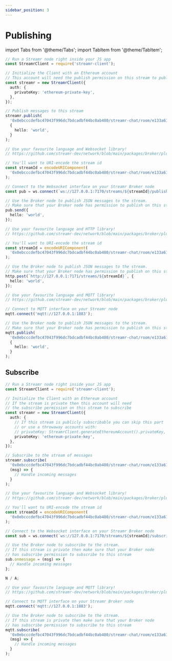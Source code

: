 ```yaml
---
sidebar_position: 3
---
```


# Publishing

import Tabs from '@theme/Tabs';
import TabItem from '@theme/TabItem';

<Tabs groupId="environment">
  <TabItem value="light-node" label="Light node">

```ts
// Run a Streamr node right inside your JS app
const StreamrClient = require('streamr-client');

// Initialize the Client with an Ethereum account
// This account will need the publish permission on this stream to publish
const streamr = new StreamrClient({
  auth: {
    privateKey: 'ethereum-private-key',
  },
});

// Publish messages to this stream
streamr.publish(
  '0x0ebcccdefbc47043f996dc7bdcadbf44bc0ab480/streamr-chat/room/e133a612-0b26-426a-b751-99cc420ca31d',
  {
    hello: 'world',
  }
);
```

</TabItem>
<TabItem value="bn-websocket" label="Broker node websocket">

```ts
// Use your favourite language and Websocket library!
// https://github.com/streamr-dev/network/blob/main/packages/broker/plugins.md

// You'll want to URI-encode the stream id
const streamId = encodeURIComponent(
  '0x0ebcccdefbc47043f996dc7bdcadbf44bc0ab480/streamr-chat/room/e133a612-0b26-426a-b751-99cc420ca31d'
);

// Connect to the Websocket interface on your Streamr Broker node
const pub = ws.connect(`ws://127.0.0.1:7170/streams/${streamId}/publish`);

// Use the Broker node to publish JSON messages to the stream.
// Make sure that your Broker node has permission to publish on this stream
pub.send({
  hello: 'world',
});
```

</TabItem>

<TabItem value="bn-http" label="Broker node HTTP">

```ts
// Use your favourite language and HTTP library!
// https://github.com/streamr-dev/network/blob/main/packages/broker/plugins.md

// You'll want to URI-encode the stream id
const streamId = encodeURIComponent(
  '0x0ebcccdefbc47043f996dc7bdcadbf44bc0ab480/streamr-chat/room/e133a612-0b26-426a-b751-99cc420ca31d'
);

// Use the Broker node to publish JSON messages to the stream.
// Make sure that your Broker node has permission to publish on this stream
http.post(`http://127.0.0.1:7171/streams/${streamId}`, {
  hello: 'world',
});
```

</TabItem>

<TabItem value="bn-mqtt" label="Broker node MQTT">

```ts
// Use your favourite language and MQTT library!
// https://github.com/streamr-dev/network/blob/main/packages/broker/plugins.md

// Connect to MQTT interface on your Streamr node
mqtt.connect('mqtt://127.0.0.1:1883');

// Use the Broker node to publish JSON messages to the stream.
// Make sure that your Broker node has permission to publish on this stream
mqtt.publish(
  '0x0ebcccdefbc47043f996dc7bdcadbf44bc0ab480/streamr-chat/room/e133a612-0b26-426a-b751-99cc420ca31d',
  {
    hello: 'world',
  }
);
```

</TabItem>
</Tabs>

## Subscribe

<Tabs groupId="environment">
  
  <TabItem value="light-node" label="Light node">

```ts
// Run a Streamr node right inside your JS app
const StreamrClient = require('streamr-client');

// Initialize the Client with an Ethereum account
// If the stream is private then this account will need
// the subscribe permission on this stream to subscribe
const streamr = new StreamrClient({
  auth: {
    // If this stream is publicly subscribable you can skip this part
    // or use a throwaway accounts with:
    // privateKey: StreamrClient.generateEthereumAccount().privateKey,
    privateKey: 'ethereum-private-key',
  },
});

// Subscribe to the stream of messages
streamr.subscribe(
  '0x0ebcccdefbc47043f996dc7bdcadbf44bc0ab480/streamr-chat/room/e133a612-0b26-426a-b751-99cc420ca31d',
  (msg) => {
    // Handle incoming messages
  }
);
```

</TabItem>
<TabItem value="bn-websocket" label="Broker node websocket">

```ts
// Use your favourite language and Websocket library!
// https://github.com/streamr-dev/network/blob/main/packages/broker/plugins.md

// You'll want to URI-encode the stream id
const streamId = encodeURIComponent(
  '0x0ebcccdefbc47043f996dc7bdcadbf44bc0ab480/streamr-chat/room/e133a612-0b26-426a-b751-99cc420ca31d'
);

// Connect to the Websocket interface on your Streamr Broker node
const sub = ws.connect(`ws://127.0.0.1:7170/streams/${streamId}/subscribe`);

// Use the Broker node to subscribe to the stream.
// If this stream is private then make sure that your Broker node
// has subscribe permission to subscribe to this stream
sub.onmessage = (msg) => {
  // Handle incoming messages
};
```

</TabItem>

<TabItem value="bn-http" label="Broker node HTTP">

```ts
N / A;
```

</TabItem>

<TabItem value="bn-mqtt" label="Broker node MQTT">

```ts
// Use your favourite language and MQTT library!
// https://github.com/streamr-dev/network/blob/main/packages/broker/plugins.md

// Connect to MQTT interface on your Streamr Broker node
mqtt.connect('mqtt://127.0.0.1:1883');

// Use the Broker node to subscribe to the stream.
// If this stream is private then make sure that your Broker node
// has subscribe permission to subscribe to this stream
mqtt.subscribe(
  '0x0ebcccdefbc47043f996dc7bdcadbf44bc0ab480/streamr-chat/room/e133a612-0b26-426a-b751-99cc420ca31d',
  (msg) => {
    // Handle incoming messages
  }
);
```

</TabItem>
</Tabs>
